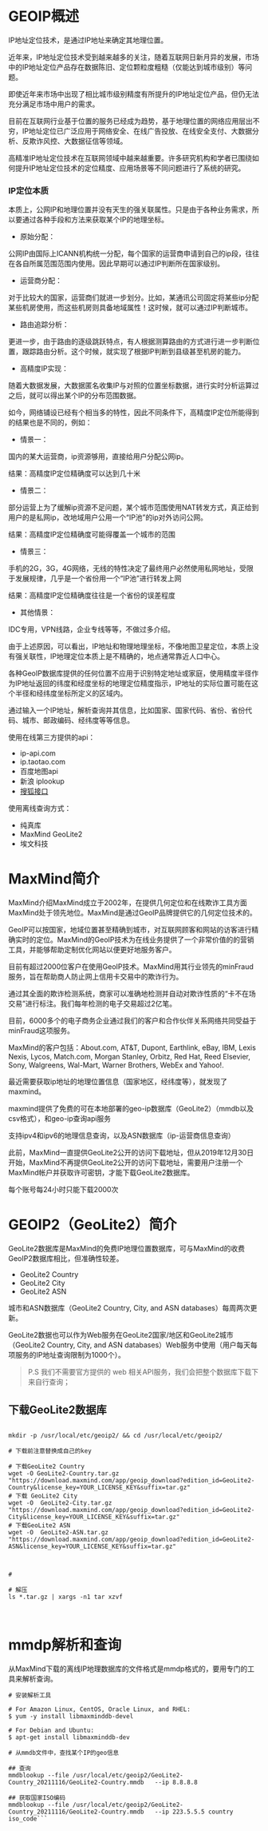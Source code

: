 # GEOIP概述

IP地址定位技术，是通过IP地址来确定其地理位置。


近年来，IP地址定位技术受到越来越多的关注，随着互联网日新月异的发展，市场中的IP地址定位产品存在数据陈旧、定位颗粒度粗糙（仅能达到城市级别）等问题。

即使近年来市场中出现了相比城市级别精度有所提升的IP地址定位产品，但仍无法充分满足市场中用户的需求。

目前在互联网行业基于位置的服务已经成为趋势，基于地理位置的网络应用层出不穷，IP地址定位已广泛应用于网络安全、在线广告投放、在线安全支付、大数据分析、反欺诈风控、大数据征信等领域。

高精准IP地址定位技术在互联网领域中越来越重要。许多研究机构和学者已围绕如何提升IP地址定位技术的定位精度、应用场景等不同问题进行了系统的研究。

### IP定位本质

本质上，公网IP和地理位置并没有天生的强关联属性。只是由于各种业务需求，所以要通过各种手段和方法来获取某个IP的地理坐标。

- 原始分配：

公网IP由国际上ICANN机构统一分配，每个国家的运营商申请到自己的ip段，往往在各自所属范围范围内使用。因此早期可以通过IP判断所在国家级别。

- 运营商分配：

对于比较大的国家，运营商们就进一步划分。比如，某通讯公司固定将某些ip分配某些机房使用，而这些机房则具备地域属性！这时候，就可以通过IP判断城市。

- 路由追踪分析：

更进一步，由于路由的逐级跳跃特点，有人根据测算路由的方式进行进一步判断位置，跟踪路由分析。这个时候，就实现了根据IP判断到县级甚至机房的能力。

- 高精度IP实现：

随着大数据发展，大数据匿名收集IP与对照的位置坐标数据，进行实时分析运算过之后，就可以得出某个IP的分布范围数据。


如今，网络铺设已经有个相当多的特性，因此不同条件下，高精度IP定位所能得到的结果也是不同的，例如：

- 情景一：

国内的某大运营商，ip资源够用，直接给用户分配公网ip。

结果：高精度IP定位精确度可以达到几十米

- 情景二：

部分运营上为了缓解ip资源不足问题，某个城市范围使用NAT转发方式，真正给到用户的是私网ip，改地域用户公用一个“IP池”的ip对外访问公网。

结果：高精度IP定位精确度可能得覆盖一个城市的范围

- 情景三：

手机的2G，3G，4G网络，无线的特性决定了最终用户必然使用私网地址，受限于发展规律，几乎是一个省份用一个“IP池”进行转发上网

结果：高精度IP定位精确度往往是一个省份的误差程度

- 其他情景：

IDC专用，VPN线路，企业专线等等，不做过多介绍。


由于上述原因，可以看出，IP地址和物理地理坐标，不像地图卫星定位，本质上没有强关联性，IP地理定位本质上是不精确的，地点通常靠近人口中心。

各种GeoIP数据库提供的任何位置不应用于识别特定地址或家庭，使用精度半径作为IP地址返回的纬度和经度坐标的地理定位精度指示，IP地址的实际位置可能在这个半径和经纬度坐标所定义的区域内。



通过输入一个IP地址，解析查询并其信息，比如国家、国家代码、省份、省份代码、城市、邮政编码、经纬度等等信息。

使用在线第三方提供的api：

- ip-api.com
- ip.taotao.com
- 百度地图api
- 新浪 iplookup
- [搜狐接口](http://pv.sohu.com/cityjson)

使用离线查询方式：
- 纯真库
- MaxMind GeoLite2
- 埃文科技





# MaxMind简介

MaxMind介绍MaxMind成立于2002年，在提供几何定位和在线欺诈工具方面MaxMind处于领先地位。MaxMind是通过GeoIP品牌提供它的几何定位技术的。

GeoIP可以按国家，地域位置甚至精确到城市，对互联网顾客和网站的访客进行精确实时的定位。MaxMind的GeoIP技术为在线业务提供了一个非常价值的的营销工具，并能够帮助定制优化网站以便更好地服务客户。

目前有超过2000位客户在使用GeoIP技术。MaxMind用其行业领先的minFraud服务，旨在帮助商人防止网上信用卡交易中的欺诈行为。

通过其全面的欺诈检测系统，商家可以准确地检测并自动对欺诈性质的“卡不在场交易”进行标注。我们每年检测的电子交易超过2亿笔。

目前，6000多个的电子商务企业通过我们的客户和合作伙伴关系网络共同受益于minFraud这项服务。

MaxMind的客户包括：About.com, AT&T, Dupont, Earthlink, eBay, IBM, Lexis Nexis, Lycos, Match.com, Morgan Stanley, Orbitz, Red Hat, Reed Elsevier, Sony, Walgreens, Wal-Mart, Warner Brothers, WebEx and Yahoo!.

最近需要获取ip地址的地理位置信息（国家地区，经纬度等），就发现了maxmind。

maxmind提供了免费的可在本地部署的geo-ip数据库（GeoLite2）（mmdb以及csv格式），和geo-ip查询api服务

支持ipv4和ipv6的地理信息查询，以及ASN数据库（ip-运营商信息查询）

此前，MaxMind一直提供GeoLite2公开的访问下载地址，但从2019年12月30日开始，MaxMind不再提供GeoLite2公开的访问下载地址，需要用户注册一个MaxMind帐户并获取许可密钥，才能下载GeoLite2数据库。

每个账号每24小时只能下载2000次



 # GEOIP2（GeoLite2）简介
 
 
 
 
 GeoLite2数据库是MaxMind的免费IP地理位置数据库，可与MaxMind的收费GeoIP2数据库相比，但准确性较差。 
 
 - GeoLite2 Country  
 - GeoLite2 City
 - GeoLite2 ASN

 
 城市和ASN数据库（GeoLite2 Country, City, and ASN databases）每周两次更新。 
 
 GeoLite2数据也可以作为Web服务在GeoLite2国家/地区和GeoLite2城市（GeoLite2 Country, City, and ASN databases）Web服务中使用（用户每天每项服务的IP地址查询限制为1000个）。
 
 > 
 
 > P.S 我们不需要官方提供的 web 相关API服务，我们会把整个数据库下载下来自行查询；



## 下载GeoLite2数据库

```shell

mkdir -p /usr/local/etc/geoip2/ && cd /usr/local/etc/geoip2/

# 下载前注意替换成自己的key

# 下载GeoLite2 Country 
wget -O GeoLite2-Country.tar.gz "https://download.maxmind.com/app/geoip_download?edition_id=GeoLite2-Country&license_key=YOUR_LICENSE_KEY&suffix=tar.gz"
# 下载 GeoLite2 City
wget -O  GeoLite2-City.tar.gz "https://download.maxmind.com/app/geoip_download?edition_id=GeoLite2-City&license_key=YOUR_LICENSE_KEY&suffix=tar.gz"
# 下载GeoLite2 ASN
wget -O  GeoLite2-ASN.tar.gz "https://download.maxmind.com/app/geoip_download?edition_id=GeoLite2-ASN&license_key=YOUR_LICENSE_KEY&suffix=tar.gz"



# 

# 解压
ls *.tar.gz | xargs -n1 tar xzvf



```









# mmdp解析和查询

从MaxMind下载的离线IP地理数据库的文件格式是mmdp格式的，要用专门的工具来解析查询。

```shell
# 安装解析工具

# For Amazon Linux, CentOS, Oracle Linux, and RHEL:
$ yum -y install libmaxminddb-devel

# For Debian and Ubuntu:
$ apt-get install libmaxminddb-dev

# 从mmdb文件中，查找某个IP的geo信息

## 查询
mmdblookup --file /usr/local/etc/geoip2/GeoLite2-Country_20211116/GeoLite2-Country.mmdb   --ip 8.8.8.8

## 获取国家ISO编码
mmdblookup --file /usr/local/etc/geoip2/GeoLite2-Country_20211116/GeoLite2-Country.mmdb   --ip 223.5.5.5 country  iso_code```


